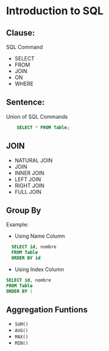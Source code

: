 # Introduction to SQL

## Clause:

SQL Command

- SELECT
- FROM
- JOIN
- ON
- WHERE

## Sentence:

Union of SQL Commands

```sql
    SELECT * FROM Table;
```

## JOIN

- NATURAL JOIN
- JOIN
- INNER JOIN
- LEFT JOIN
- RIGHT JOIN
- FULL JOIN

## Group By

Example:

- Using Name Column

```sql
  SELECT id, nombre
  FROM Table
  ORDER BY id
```

- Using Index Column

```sql
SELECT id, nombre
FROM Table
ORDER BY 1
```
## Aggregation Funtions
- `SUM()`
- `AVG()`
- `MAX()`
- `MIN()`
